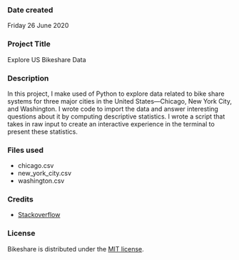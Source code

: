 ### Date created
Friday 26 June 2020

### Project Title
Explore US Bikeshare Data

### Description
In this project, I make used of Python to explore data related to bike share systems for three major cities in the United States—Chicago, New York City, and Washington.
I wrote code to import the data and answer interesting questions about it by computing descriptive statistics.
I wrote a script that takes in raw input to create an interactive experience in the terminal to present these statistics.

### Files used
- chicago.csv
- new_york_city.csv
- washington.csv

### Credits
- [Stackoverflow](https://stackoverflow.com)

### License
Bikeshare is distributed under the [MIT license](LICENSE.md).
